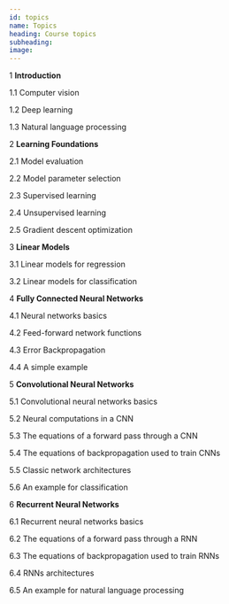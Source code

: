 ```yaml
---
id: topics
name: Topics
heading: Course topics
subheading: 
image: 
---
```


1 **Introduction**

1.1 Computer vision

1.2 Deep learning

1.3 Natural language processing

2 **Learning Foundations**

2.1 Model evaluation

2.2 Model parameter selection

2.3 Supervised learning

2.4 Unsupervised learning

2.5 Gradient descent optimization

3 **Linear Models**

3.1 Linear models for regression

3.2 Linear models for classification

4 **Fully Connected Neural Networks**

4.1 Neural networks basics

4.2 Feed-forward network functions

4.3 Error Backpropagation

4.4 A simple example

5 **Convolutional Neural Networks**

5.1 Convolutional neural networks basics

5.2 Neural computations in a CNN

5.3 The equations of a forward pass through a CNN

5.4 The equations of backpropagation used to train CNNs

5.5 Classic network architectures

5.6 An example for classification

6 **Recurrent Neural Networks**

6.1 Recurrent neural networks basics

6.2 The equations of a forward pass through a RNN

6.3 The equations of backpropagation used to train RNNs

6.4 RNNs architectures

6.5 An example for natural language processing